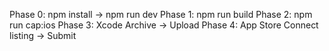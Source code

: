 Phase 0: npm install → npm run dev
Phase 1: npm run build
Phase 2: npm run cap:ios
Phase 3: Xcode Archive → Upload
Phase 4: App Store Connect listing → Submit
